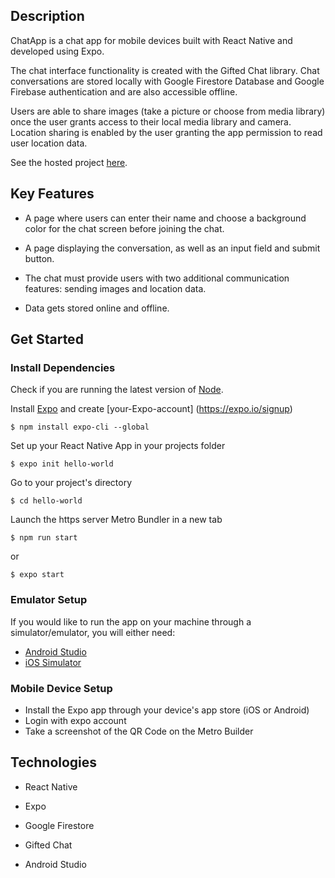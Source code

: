 ## **Description**

ChatApp is a chat app for mobile devices built with React Native and developed using Expo.

The chat interface functionality is created with the Gifted Chat library. Chat conversations are stored locally with Google Firestore Database and Google Firebase authentication and are also accessible offline.

Users are able to share images (take a picture or choose from media library) once the user grants access to their local media library and camera. Location sharing is enabled by the user granting the app permission to read user location data.

See the hosted project [here](https://akr0051.github.io/Meet-App/). 

## **Key Features**

* A page where users can enter their name and choose a background color for the chat screen before joining the chat.
 
* A page displaying the conversation, as well as an input field and submit button.
 
* The chat must provide users with two additional communication features: sending images and location data.

* Data gets stored online and offline.

## **Get Started**

### Install Dependencies

Check if you are running the latest version of [Node](https://nodejs.org/en/).

Install [Expo](https://expo.io) and create [your-Expo-account] (https://expo.io/signup)

`$ npm install expo-cli --global`

Set up your React Native App in your projects folder

`$ expo init hello-world`

Go to your project's directory

`$ cd hello-world`

Launch the https server Metro Bundler in a new tab

`$ npm run start`

or

`$ expo start`

### Emulator Setup

If you would like to run the app on your machine through a simulator/emulator, you will either need:

* [Android Studio](https://docs.expo.io/workflow/android-studio-emulator/)
* [iOS Simulator](https://docs.expo.io/workflow/ios-simulator/)

### Mobile Device Setup

* Install the Expo app through your device's app store (iOS or Android)
* Login with expo account
* Take a screenshot of the QR Code on the Metro Builder

## **Technologies**

* React Native

* Expo

* Google Firestore

* Gifted Chat

* Android Studio
